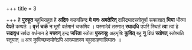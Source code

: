 +++
title = 3

+++
हे **पुरुहूत** बहुभिराहूत हे **अद्रिवः** वज्रवन्निन्द्र **मे** **मनः** **अमतेरित्** दारिद्र्यादस्तोतुर्वा सकाशात् **भिया** भीत्या **वेपते** कम्पते । **वृत्तं** **चक्रं** **न** भूमौ वर्तमानं चक्रमिव । यस्मादेवं तस्मात् **रथादधि** उपरि स्थितं **त्वा** त्वां हे **सदावृध** सर्वदा वर्धमान हे **मघवन्** इन्द्र **जरिता** स्तोता **पुरूवसुः** अहमृषिः **कुवित्** बहु **नु** क्षिप्रं **स्तोषत्** स्तोष्यति स्तूयात् ॥ अत्र कुविच्छब्दयोगेऽपि आख्यातस्य बहुलग्रहणान्निघातः ॥